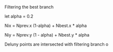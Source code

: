 Filtering the best branch

let alpha = 0.2

Nix = Nprev.x (1-alpha) + Nbest.x * alpha

Niy = Nprev.y (1 - alpha) + Nbest.y * alpha

Deluny points are intersected with filtering branch o 